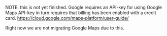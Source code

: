 NOTE: this is not yet finished. Google requires an API-key for using Google Maps
API-key in turn requires that billing has been enabled with a credit card.
https://cloud.google.com/maps-platform/user-guide/

Right now we are not migrating Google Maps due to this.
